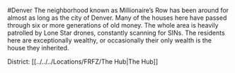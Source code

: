 #Denver 
The neighborhood known as Millionaire’s Row has been around for almost as long as the city of Denver. Many of the houses here have passed through six or more generations of old money. The whole area is heavily patrolled by Lone Star drones, constantly scanning for SINs. The residents here are exceptionally wealthy, or occasionally their only wealth is the house they inherited.

District: [[../../../Locations/FRFZ/The Hub|The Hub]]